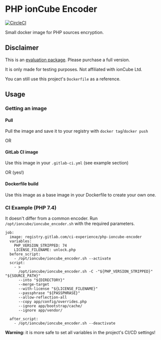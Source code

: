 # PHP ionCube Encoder

[![CircleCI](https://circleci.com/gh/icq8680/php-ioncube-encoder/tree/main.svg?style=shield)](https://circleci.com/gh/icq8680/php-ioncube-encoder/tree/main)

Small docker image for PHP sources encryption.

## Disclaimer

This is an [evaluation package](https://www.ioncube.com/encoder_eval_download.php). Please purchase a full version.

It is only made for testing purposes. Not affiliated with ionCube Ltd.

You can still use this project's `Dockerfile` as a reference.

## Usage

### Getting an image

#### Pull

Pull the image and save it to your registry with `docker tag`/`docker push`

OR

#### GitLab CI image

Use this image in your `.gitlab-ci.yml` (see example section)

OR (yes!)

#### Dockerfile build

Use this image as a base image in your Dockerfile to create your own one.

### CI Example (PHP 7.4)

It doesn't differ from a common encoder. Run `/opt/ioncube/ioncube_encoder.sh` with the required parameters.

```
job:
  image: registry.gitlab.com/ci-experience/php-ioncube-encoder
  variables:
    PHP_VERSION_STRIPPED: 74
    LICENSE_FILENAME: unlock.php
  before_script:
    - /opt/ioncube/ioncube_encoder.sh --activate
  script:
    - >
      /opt/ioncube/ioncube_encoder.sh -C -"${PHP_VERSION_STRIPPED}" "${SOURCE_PATH}"
      --into "${DIRECTORY}"
      --merge-target
      --with-license "${LICENSE_FILENAME}"
      --passphrase "${PASSPHRASE}"
      --allow-reflection-all
      --copy app/config/overrides.php
      --ignore app/bootstrap/cache/
      --ignore app/vendor/

  after_script:
    - /opt/ioncube/ioncube_encoder.sh --deactivate
```

**Warning:** it is more safe to set all variables in the project's CI/CD settings!

